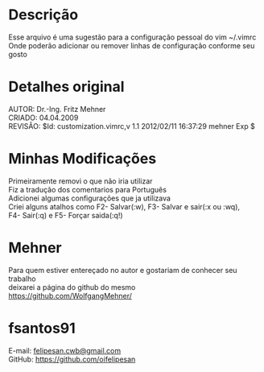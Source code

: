 # Descrição

  Esse arquivo é uma sugestão para a configuração pessoal do vim ~/.vimrc</br>
  Onde poderão adicionar ou remover linhas de configuração conforme seu gosto</br>

# Detalhes original

  AUTOR:  Dr.-Ing. Fritz Mehner</br>
  CRIADO:  04.04.2009</br>
  REVISÂO:  $Id: customization.vimrc,v 1.1 2012/02/11 16:37:29 mehner Exp $</br>

# Minhas Modificações

  Primeiramente removi o que não iria utilizar</br>
  Fiz a tradução dos comentarios para Português</br>
  Adicionei algumas configurações que ja utilizava</br>
  Criei alguns atalhos como F2- Salvar(:w), F3- Salvar e sair(:x ou :wq), </br>
  F4- Sair(:q) e F5- Forçar saida(:q!)</br>
  
# Mehner

  Para quem estiver entereçado no autor e gostariam de conhecer seu trabalho</br>
  deixarei a página do github do mesmo</br>
  https://github.com/WolfgangMehner/</br>
  
# fsantos91

  E-mail: felipesan.cwb@gmail.com</br>
  GitHub: https://github.com/oifelipesan</br>
